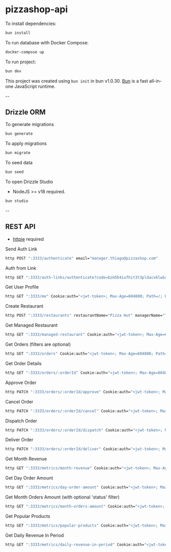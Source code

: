 # pizzashop-api

To install dependencies:

```bash
bun install
```

To run database with Docker Compose:

```bash
docker-compose up
```

To run project:

```bash
bun dev
```

This project was created using `bun init` in bun v1.0.30. [Bun](https://bun.sh) is a fast all-in-one JavaScript runtime.

--

## Drizzle ORM

To generate migrations

```bash
bun generate
```

To apply migrations

```bash
bun migrate
```

To seed data

```bash
bun seed
```

To open Drizzle Studio

- NodeJS >= v18 required.

```bash
bun studio
```

--

## REST API

- [httpie](https://httpie.io/) required

Send Auth Link

```bash
http POST ":3333/authenticate" email="manager.thiago@pizzashop.com"
```

Auth from Link

```bash
http GET ":3333/auth-links/authenticate?code=bzm5b4iufhit3t3pldacv6lw&redirect=http://localhost:5173"
```

Get User Profile

```bash
http GET ":3333/me" Cookie:auth="<jwt-token>; Max-Age=604800; Path=/; HttpOnly"
```

Create Restaurant

```bash
http POST ":3333/restaurants" restaurantName="Pizza Hut" managerName="Thiago Santana" phone="123456789" email="manager.thiago@pizzashop.com"
```

Get Managed Restaurant

```bash
http GET ":3333/managed-restaurant" Cookie:auth="<jwt-token>; Max-Age=604800; Path=/; HttpOnly"
```

Get Orders (filters are optional)

```bash
http GET ":3333/orders" Cookie:auth="<jwt-token>; Max-Age=604800; Path=/; HttpOnly"
```

Get Order Details

```bash
http GET ":3333/orders/:orderId" Cookie:auth="<jwt-token>; Max-Age=604800; Path=/; HttpOnly"
```

Approve Order

```bash
http PATCH ":3333/orders/:orderId/approve" Cookie:auth="<jwt-token>; Max-Age=604800; Path=/; HttpOnly"
```

Cancel Order

```bash
http PATCH ":3333/orders/:orderId/cancel" Cookie:auth="<jwt-token>; Max-Age=604800; Path=/; HttpOnly"
```

Dispatch Order

```bash
http PATCH ":3333/orders/:orderId/dispatch" Cookie:auth="<jwt-token>; Max-Age=604800; Path=/; HttpOnly"
```

Deliver Order

```bash
http PATCH ":3333/orders/:orderId/deliver" Cookie:auth="<jwt-token>; Max-Age=604800; Path=/; HttpOnly"
```

Get Month Revenue

```bash
http GET ":3333/metrics/month-revenue" Cookie:auth="<jwt-token>; Max-Age=604800; Path=/; HttpOnly"
```

Get Day Order Amount

```bash
http GET ":3333/metrics/day-order-amount" Cookie:auth="<jwt-token>; Max-Age=604800; Path=/; HttpOnly"
```

Get Month Orders Amount (with optional 'status' filter)

```bash
http GET ":3333/metrics/month-orders-amount" Cookie:auth="<jwt-token>; Max-Age=604800; Path=/; HttpOnly"
```

Get Popular Products

```bash
http GET ":3333/metrics/popular-products" Cookie:auth="<jwt-token>; Max-Age=604800; Path=/; HttpOnly"
```

Get Daily Revenue In Period

```bash
http GET ":3333/metrics/daily-revenue-in-period" Cookie:auth="<jwt-token>; Max-Age=604800; Path=/; HttpOnly"
```
